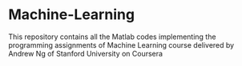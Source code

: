 # Machine-Learning
This repository contains all the Matlab codes implementing the programming assignments of Machine Learning course delivered by Andrew Ng of Stanford University on Coursera 
